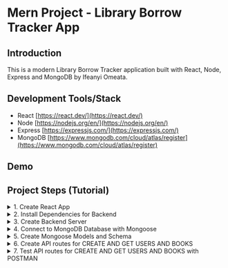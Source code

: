 # Mern Project - Library Borrow Tracker App

## Introduction

This is a modern Library Borrow Tracker application built with React, Node, Express and MongoDB by Ifeanyi Omeata.

## Development Tools/Stack

- React [https://react.dev/](https://react.dev/)
- Node [https://nodejs.org/en/](https://nodejs.org/en/)
- Express [https://expressjs.com/](https://expressjs.com/)
- MongoDB [https://www.mongodb.com/cloud/atlas/register](https://www.mongodb.com/cloud/atlas/register)

## Demo

## Project Steps (Tutorial)

<details>
<summary>1. Create React App</summary>

# Create React App

### [https://github.com/omeatai/mern-library-tracker/commit/b450864d806dd7394e99b0068e7fa13dc7801c6e](https://github.com/omeatai/mern-library-tracker/commit/b450864d806dd7394e99b0068e7fa13dc7801c6e)

```x
yarn create react-app .
```

<img width="1101" alt="image" src="https://github.com/omeatai/mern-project-library-tracker/assets/32337103/9d3685f6-d603-4151-8fb8-ab0bdf70dbb5">

# #End</details>

<details>
<summary>2. Install Dependencies for Backend </summary>

# Install Dependencies for Backend

### [https://github.com/omeatai/mern-project-library-tracker/commit/2d613a6a2ab200f6481cdc7af8e3a6532264557a](https://github.com/omeatai/mern-project-library-tracker/commit/2d613a6a2ab200f6481cdc7af8e3a6532264557a)

# Create Backend Folder

```x
mkdir backend
cd backend
```

# Intialise npm

```x
npm init -y
```

# Install Dependencies for backend (Express, Mongoose, Cross-Origin-Resource-Sharing and DotENV)

```x
npm install express mongoose cors dotenv
yarn add express mongoose cors dotenv
```

# Install Nodemon

```x
sudo npm install -g nodemon
```

<img width="1101" alt="image" src="https://github.com/omeatai/mern-project-library-tracker/assets/32337103/bc7e1c78-d24d-45fe-ac5c-129414028c6c">
<img width="1101" alt="image" src="https://github.com/omeatai/mern-project-library-tracker/assets/32337103/a5cf7b43-8f8a-41d6-8ec6-4b83224c6c6f">

# #End</details>

<details>
<summary>3. Create Backend Server </summary>

# Create Backend Server

### [https://github.com/omeatai/mern-project-library-tracker/commit/3a9652e5f33d3e4e129692bbadc9d50888a86b5c](https://github.com/omeatai/mern-project-library-tracker/commit/3a9652e5f33d3e4e129692bbadc9d50888a86b5c)

# Start Server

```x
cd backend
nodemon server.js
```

<img width="1024" alt="image" src="https://github.com/omeatai/mern-project-library-tracker/assets/32337103/a5f3af93-3a79-444b-b957-c7e9ea337a88">
<img width="1024" alt="image" src="https://github.com/omeatai/mern-project-library-tracker/assets/32337103/ed4c30ee-e6db-4550-9c3f-a0008a5d627f">

# #End</details>

<details>
<summary>4. Connect to MongoDB Database with Mongoose </summary>

# Connect to MongoDB Database with Mongoose

### [https://github.com/omeatai/mern-project-library-tracker/commit/d7a5b66d79d926cf26bffd72e2f62a55d78888a7](https://github.com/omeatai/mern-project-library-tracker/commit/d7a5b66d79d926cf26bffd72e2f62a55d78888a7)

<img width="1187" alt="image" src="https://github.com/omeatai/mern-project-library-tracker/assets/32337103/d7b1562f-31a9-4d12-8565-f29e4e18a19f">
<img width="1187" alt="image" src="https://github.com/omeatai/mern-project-library-tracker/assets/32337103/de394043-4a5a-4b86-a701-f5b8d0194b05">
<img width="1187" alt="image" src="https://github.com/omeatai/mern-project-library-tracker/assets/32337103/b3e4a538-9a26-42f7-85ec-40989d82b29f">
<img width="1024" alt="image" src="https://github.com/omeatai/mern-project-library-tracker/assets/32337103/021a0f83-a529-43a1-ba7b-655e6cc72d7a">
<img width="1024" alt="Screenshot 2023-11-13 at 7 32 33 AM" src="https://github.com/omeatai/mern-project-library-tracker/assets/32337103/c7dbddd8-4152-4d7a-859d-92fa7fe1364f">
<img width="1024" alt="image" src="https://github.com/omeatai/mern-project-library-tracker/assets/32337103/37a2052d-be9d-4589-8ce4-27408ab6cd5a">

# #End</details>

<details>
<summary>5. Create Mongoose Models and Schema </summary>

# Create Mongoose Models and Schema

### [https://github.com/omeatai/mern-project-library-tracker/commit/c30a97574a110c9936e635700fe85c322645bdd4](https://github.com/omeatai/mern-project-library-tracker/commit/c30a97574a110c9936e635700fe85c322645bdd4)

<img width="1024" alt="image" src="https://github.com/omeatai/mern-project-library-tracker/assets/32337103/5767d9f9-49bb-499a-9f69-64d654f265aa">
<img width="1024" alt="image" src="https://github.com/omeatai/mern-project-library-tracker/assets/32337103/01a994c2-dcee-43be-81bf-46ea28cb35d7">
<img width="1024" alt="image" src="https://github.com/omeatai/mern-project-library-tracker/assets/32337103/cb1729f1-9559-4011-9b49-826daefc4270">

# #End</details>

<details>
<summary>6. Create API routes for CREATE AND GET USERS AND BOOKS </summary>

# Create API routes for CREATE AND GET USERS AND BOOKS

### [https://github.com/omeatai/mern-project-library-tracker/commit/8c1a951d99bddcc22a11e1fa1aa6027af676fa62](https://github.com/omeatai/mern-project-library-tracker/commit/8c1a951d99bddcc22a11e1fa1aa6027af676fa62)

<img width="1024" alt="image" src="https://github.com/omeatai/mern-project-library-tracker/assets/32337103/979ada54-e519-48d7-97b8-0cd3aaf145dd">
<img width="1024" alt="image" src="https://github.com/omeatai/mern-project-library-tracker/assets/32337103/10661982-1ccb-4523-b682-6b977bc0d269">
<img width="1024" alt="image" src="https://github.com/omeatai/mern-project-library-tracker/assets/32337103/87c41391-e563-42df-9be2-daed098266fe">
<img width="1024" alt="image" src="https://github.com/omeatai/mern-project-library-tracker/assets/32337103/4354266e-c12c-479b-8de5-545e035644f5">
<img width="1024" alt="image" src="https://github.com/omeatai/mern-project-library-tracker/assets/32337103/a3f1c470-b518-47a0-883c-9c5de7324f81">

# #End</details>

<details>
<summary>7. Test API routes for CREATE AND GET USERS AND BOOKS with POSTMAN</summary>

# Test API routes for CREATE AND GET USERS AND BOOKS with POSTMAN

# POST/CREATE USER 

<img width="1360" alt="image" src="https://github.com/omeatai/mern-project-library-tracker/assets/32337103/e42d5e66-368c-4c70-be94-fc20ddaf5280">

# GET ALL USERS

<img width="1360" alt="image" src="https://github.com/omeatai/mern-project-library-tracker/assets/32337103/1715c083-dbe1-4dda-9150-4d9ded83a191">

# ATLAS MONGODB

<img width="1187" alt="image" src="https://github.com/omeatai/mern-project-library-tracker/assets/32337103/2b531e9f-9e2a-48db-872f-bb9cf357e5e5">



# #End</details>















